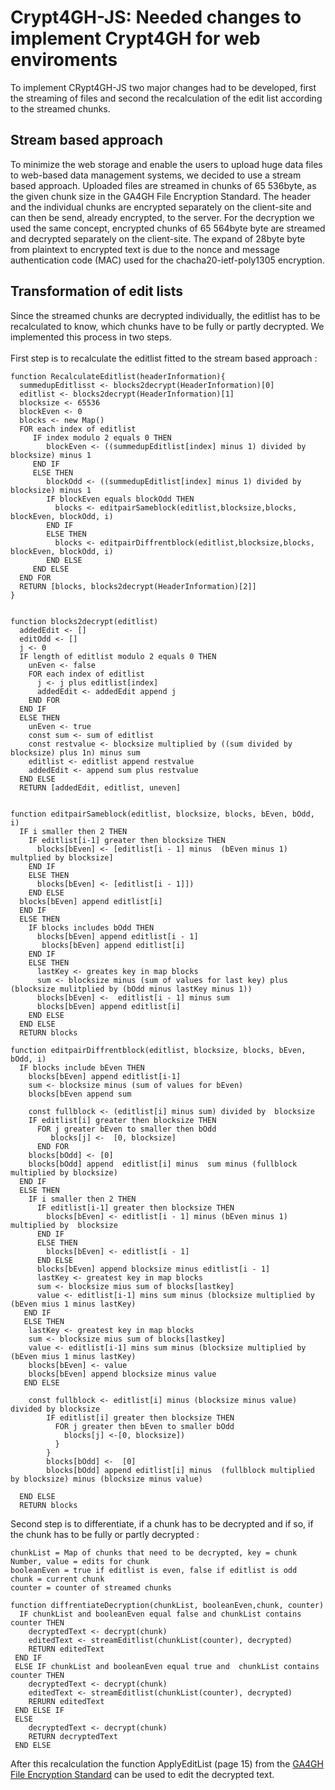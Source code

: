 # Crypt4GH-JS: Needed changes to implement Crypt4GH for web enviroments
To implement CRypt4GH-JS two major changes had to be developed, first the streaming of files and second the recalculation of the edit list according to the streamed chunks.

## Stream based approach 
To minimize the web storage and enable the users to upload
huge data files to web-based data management systems, we
decided to use a stream based approach. Uploaded files are
streamed in chunks of 65 536byte, as the given chunk size in
the GA4GH File Encryption Standard. The header and the
individual chunks are encrypted separately on the client-site
and can then be send, already encrypted, to the server.
For the decryption we used the same concept, encrypted chunks
of 65 564byte byte are streamed and decrypted separately on
the client-site. The expand of 28byte byte from plaintext to
encrypted text is due to the nonce and message authentication
code (MAC) used for the chacha20-ietf-poly1305 encryption.

## Transformation of edit lists
Since the streamed chunks are decrypted individually, the editlist has to be recalculated to know, which chunks have to be fully or partly decrypted. 
We implemented this process in two steps.
<br> 
<br> 
First step is to recalculate the editlist fitted to the stream based approach : 
```
function RecalculateEditlist(headerInformation){
  summedupEditlisst <- blocks2decrypt(HeaderInformation)[0]
  editlist <- blocks2decrypt(HeaderInformation)[1]
  blocksize <- 65536
  blockEven <- 0
  blocks <- new Map()
  FOR each index of editlist
     IF index modulo 2 equals 0 THEN
        blockEven <- ((summedupEditlist[index] minus 1) divided by blocksize) minus 1
     END IF
     ELSE THEN
        blockOdd <- ((summedupEditlist[index] minus 1) divided by blocksize) minus 1
        IF blockEven equals blockOdd THEN
          blocks <- editpairSameblock(editlist,blocksize,blocks, blockEven, blockOdd, i)
        END IF
        ELSE THEN
          blocks <- editpairDiffrentblock(editlist,blocksize,blocks, blockEven, blockOdd, i)
        END ELSE
     END ELSE
  END FOR
  RETURN [blocks, blocks2decrypt(HeaderInformation)[2]]
}


function blocks2decrypt(editlist)
  addedEdit <- []
  editOdd <- []
  j <- 0
  IF length of editlist modulo 2 equals 0 THEN
    unEven <- false
    FOR each index of editlist
      j <- j plus editlist[index]
      addedEdit <- addedEdit append j
    END FOR
  END IF
  ELSE THEN
    unEven <- true
    const sum <- sum of editlist
    const restvalue <- blocksize multiplied by ((sum divided by blocksize) plus 1n) minus sum
    editlist <- editlist append restvalue
    addedEdit <- append sum plus restvalue
  END ELSE
  RETURN [addedEdit, editlist, uneven]


function editpairSameblock(editlist, blocksize, blocks, bEven, bOdd, i)
  IF i smaller then 2 THEN
    IF editlist[i-1] greater then blocksize THEN
      blocks[bEven] <- [editlist[i - 1] minus  (bEven minus 1) multplied by blocksize]
    END IF
    ELSE THEN
      blocks[bEven] <- [editlist[i - 1]])
    END ELSE
  blocks[bEven] append editlist[i]
  END IF
  ELSE THEN
    IF blocks includes bOdd THEN
      blocks[bEven] append editlist[i - 1]
       blocks[bEven] append editlist[i]
    END IF
    ELSE THEN
      lastKey <- greates key in map blocks
      sum <- blocksize minus (sum of values for last key) plus (blocksize mulitplied by (bOdd minus lastKey minus 1))
      blocks[bEven] <-  editlist[i - 1] minus sum 
      blocks[bEven] append editlist[i]
    END ELSE
  END ELSE
  RETURN blocks

function editpairDiffrentblock(editlist, blocksize, blocks, bEven, bOdd, i)
  IF blocks include bEven THEN
    blocks[bEven] append editlist[i-1]
    sum <- blocksize minus (sum of values for bEven)
    blocks[bEven append sum

    const fullblock <- (editlist[i] minus sum) divided by  blocksize
    IF editlist[i] greater then blocksize THEN
      FOR j greater bEven to smaller then bOdd
         blocks[j] <-  [0, blocksize]
      END FOR
    blocks[bOdd] <- [0]
    blocks[bOdd] append  editlist[i] minus  sum minus (fullblock multiplied by blocksize)
  END IF
  ELSE THEN
    IF i smaller then 2 THEN
      IF editlist[i-1] greater then blocksize THEN
        blocks[bEven] <- editlist[i - 1] minus (bEven minus 1) multiplied by  blocksize
      END IF
      ELSE THEN
        blocks[bEven] <- editlist[i - 1]
      END ELSE
      blocks[bEven] append blocksize minus editlist[i - 1]
      lastKey <- greatest key in map blocks
      sum <- blocksize mius sum of blocks[lastkey]
      value <- editlist[i-1] mins sum minus (blocksize multiplied by (bEven mius 1 minus lastKey)
   END IF
   ELSE THEN
    lastKey <- greatest key in map blocks
    sum <- blocksize mius sum of blocks[lastkey]
    value <- editlist[i-1] mins sum minus (blocksize multiplied by (bEven mius 1 minus lastKey)
    blocks[bEven] <- value
    blocks[bEven] append blocksize minus value
   END ELSE
    
    const fullblock <- editlist[i] minus (blocksize minus value) divided by blocksize
        IF editlist[i] greater then blocksize THEN
          FOR j greater then bEven to smaller bOdd
            blocks[j] <-[0, blocksize])
          }
        }
        blocks[bOdd] <-  [0]
        blocks[bOdd] append editlist[i] minus  (fullblock multiplied by blocksize) minus (blocksize minus value)
    
  END ELSE
  RETURN blocks
```
Second step is to differentiate, if a chunk has to be decrypted and if so, if the chunk has to be fully or partly decrypted : 
```
chunkList = Map of chunks that need to be decrypted, key = chunk Number, value = edits for chunk
booleanEven = true if editlist is even, false if editlist is odd
chunk = current chunk
counter = counter of streamed chunks

function diffrentiateDecryption(chunkList, booleanEven,chunk, counter)
  IF chunkList and booleanEven equal false and chunkList contains counter THEN
    decryptedText <- decrypt(chunk)
    editedText <- streamEditlist(chunkList(counter), decrypted)
    RETURN editedText
 END IF
 ELSE IF chunkList and booleanEven equal true and  chunkList contains counter THEN
    decryptedText <- decrypt(chunk)
    editedText <- streamEditlist(chunkList(counter), decrypted)
    RERURN editedText
 END ELSE IF
 ELSE
    decryptedText <- decrypt(chunk)
    RETURN decryptedText
 END ELSE

```
After this recalculation the function ApplyEditList (page 15) from the [GA4GH File Encryption Standard](http://samtools.github.io/hts-specs/crypt4gh.pdf) can be used to edit the decrypted text.
